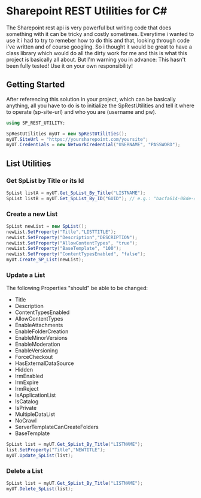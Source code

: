 # Sharepoint REST Utilities for C#
The Sharepoint rest api is very powerful but writing code that does something with it can be tricky and costly sometimes. Everytime i wanted to use it i had to try to remeber how to do this and that, looking through code i've written and of course googling. So i thought it would be great to have a class library which would do all the dirty work for me and this is what this project is basically all about. But I'm warning you in advance: This hasn't been fully tested! Use it on your own responsibility!

## Getting Started
After referencing this solution in your project, which can be basically anything, all you have to do is to initialize the SpRestUtilities and tell it where to operate (sp-site-url) and who you are (username and pw).

```c#
using SP_REST_UTILITY;

SpRestUtilities myUT = new SpRestUtilities();
myUT.SiteUrl = "https://yoursharepoint.com/yoursite";
myUT.Credentials = new NetworkCredential("USERNAME", "PASSWORD");
```

## List Utilities
### Get SpList by Title or its Id
```c#
SpList listA = myUT.Get_SpList_By_Title("LISTNAME");
SpList listB = myUT.Get_SpList_By_ID("GUID"); // e.g.: "bacfa614-08de-428e-be54-24d673600901"
```
### Create a new List
```c#
SpList newList = new SpList();
newList.SetProperty("Title","LISTTITLE");
newList.SetProperty("Description","DESCRIPTION");
newList.SetProperty("AllowContentTypes", "true");
newList.SetProperty("BaseTemplate", "100");
newList.SetProperty("ContentTypesEnabled", "false");
myUt.Create_SP_List(newList);
```
### Update a List
The following Properties "should" be able to be changed:
 - Title
 - Description
 - ContentTypesEnabled
 - AllowContentTypes
 - EnableAttachments
 - EnableFolderCreation
 - EnableMinorVersions
 - EnableModeration
 - EnableVersioning
 - ForceCheckout
 - HasExternalDataSource
 - Hidden
 - IrmEnabled
 - IrmExpire
 - IrmReject
 - IsApplicationList
 - IsCatalog
 - IsPrivate
 - MultipleDataList
 - NoCrawl
 - ServerTemplateCanCreateFolders
 - BaseTemplate
```c#
SpList list = myUT.Get_SpList_By_Title("LISTNAME");
list.SetProperty("Title","NEWTITLE");
myUT.Update_SpList(list);
```
### Delete a List
```c#
SpList list = myUT.Get_SpList_By_Title("LISTNAME");
myUT.Delete_SpList(list);
```
